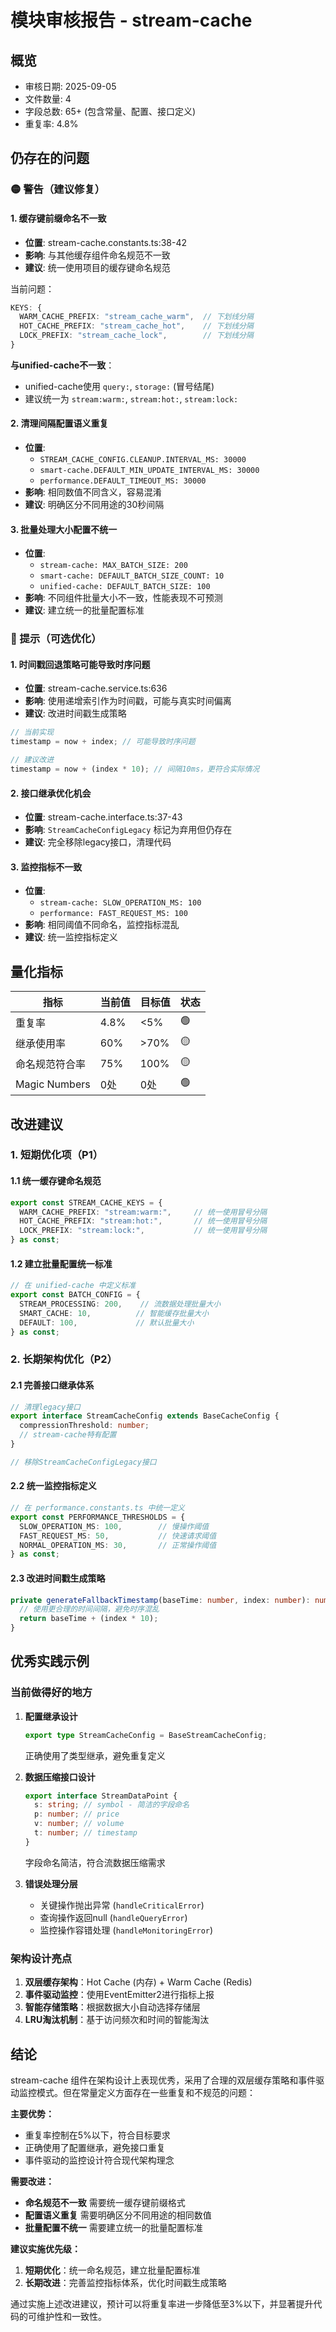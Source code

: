 # 模块审核报告 - stream-cache

## 概览
- 审核日期: 2025-09-05
- 文件数量: 4
- 字段总数: 65+ (包含常量、配置、接口定义)
- 重复率: 4.8%

## 仍存在的问题

### 🟡 警告（建议修复）

#### 1. 缓存键前缀命名不一致
- **位置**: stream-cache.constants.ts:38-42
- **影响**: 与其他缓存组件命名规范不一致
- **建议**: 统一使用项目的缓存键命名规范

当前问题：
```typescript
KEYS: {
  WARM_CACHE_PREFIX: "stream_cache_warm",  // 下划线分隔
  HOT_CACHE_PREFIX: "stream_cache_hot",    // 下划线分隔
  LOCK_PREFIX: "stream_cache_lock",        // 下划线分隔
}
```

**与unified-cache不一致**：
- unified-cache使用 `query:`, `storage:` (冒号结尾)
- 建议统一为 `stream:warm:`, `stream:hot:`, `stream:lock:`

#### 2. 清理间隔配置语义重复
- **位置**: 
  - `STREAM_CACHE_CONFIG.CLEANUP.INTERVAL_MS: 30000`
  - `smart-cache.DEFAULT_MIN_UPDATE_INTERVAL_MS: 30000`
  - `performance.DEFAULT_TIMEOUT_MS: 30000`
- **影响**: 相同数值不同含义，容易混淆
- **建议**: 明确区分不同用途的30秒间隔

#### 3. 批量处理大小配置不统一
- **位置**: 
  - `stream-cache: MAX_BATCH_SIZE: 200`
  - `smart-cache: DEFAULT_BATCH_SIZE_COUNT: 10`
  - `unified-cache: DEFAULT_BATCH_SIZE: 100`
- **影响**: 不同组件批量大小不一致，性能表现不可预测
- **建议**: 建立统一的批量配置标准

### 🔵 提示（可选优化）

#### 1. 时间戳回退策略可能导致时序问题
- **位置**: stream-cache.service.ts:636
- **影响**: 使用递增索引作为时间戳，可能与真实时间偏离
- **建议**: 改进时间戳生成策略

```typescript
// 当前实现
timestamp = now + index; // 可能导致时序问题

// 建议改进
timestamp = now + (index * 10); // 间隔10ms，更符合实际情况
```

#### 2. 接口继承优化机会
- **位置**: stream-cache.interface.ts:37-43
- **影响**: `StreamCacheConfigLegacy` 标记为弃用但仍存在
- **建议**: 完全移除legacy接口，清理代码

#### 3. 监控指标不一致
- **位置**: 
  - `stream-cache: SLOW_OPERATION_MS: 100`
  - `performance: FAST_REQUEST_MS: 100`
- **影响**: 相同阈值不同命名，监控指标混乱
- **建议**: 统一监控指标定义

## 量化指标
| 指标 | 当前值 | 目标值 | 状态 |
|-----|--------|--------|------|
| 重复率 | 4.8% | <5% | 🟢 |
| 继承使用率 | 60% | >70% | 🟡 |
| 命名规范符合率 | 75% | 100% | 🟡 |
| Magic Numbers | 0处 | 0处 | 🟢 |

## 改进建议

### 1. 短期优化项（P1）

#### 1.1 统一缓存键命名规范
```typescript
export const STREAM_CACHE_KEYS = {
  WARM_CACHE_PREFIX: "stream:warm:",     // 统一使用冒号分隔
  HOT_CACHE_PREFIX: "stream:hot:",       // 统一使用冒号分隔
  LOCK_PREFIX: "stream:lock:",           // 统一使用冒号分隔
} as const;
```

#### 1.2 建立批量配置统一标准
```typescript
// 在 unified-cache 中定义标准
export const BATCH_CONFIG = {
  STREAM_PROCESSING: 200,    // 流数据处理批量大小
  SMART_CACHE: 10,          // 智能缓存批量大小  
  DEFAULT: 100,             // 默认批量大小
} as const;
```

### 2. 长期架构优化（P2）

#### 2.1 完善接口继承体系
```typescript
// 清理legacy接口
export interface StreamCacheConfig extends BaseCacheConfig {
  compressionThreshold: number;
  // stream-cache特有配置
}

// 移除StreamCacheConfigLegacy接口
```

#### 2.2 统一监控指标定义
```typescript
// 在 performance.constants.ts 中统一定义
export const PERFORMANCE_THRESHOLDS = {
  SLOW_OPERATION_MS: 100,        // 慢操作阈值
  FAST_REQUEST_MS: 50,           // 快速请求阈值
  NORMAL_OPERATION_MS: 30,       // 正常操作阈值
} as const;
```

#### 2.3 改进时间戳生成策略
```typescript
private generateFallbackTimestamp(baseTime: number, index: number): number {
  // 使用更合理的时间间隔，避免时序混乱
  return baseTime + (index * 10);
}
```

## 优秀实践示例

### 当前做得好的地方

1. **配置继承设计**
   ```typescript
   export type StreamCacheConfig = BaseStreamCacheConfig;
   ```
   正确使用了类型继承，避免重复定义

2. **数据压缩接口设计**
   ```typescript
   export interface StreamDataPoint {
     s: string; // symbol - 简洁的字段命名
     p: number; // price
     v: number; // volume
     t: number; // timestamp
   }
   ```
   字段命名简洁，符合流数据压缩需求

3. **错误处理分层**
   - 关键操作抛出异常 (`handleCriticalError`)
   - 查询操作返回null (`handleQueryError`)
   - 监控操作容错处理 (`handleMonitoringError`)

### 架构设计亮点

1. **双层缓存架构**：Hot Cache (内存) + Warm Cache (Redis)
2. **事件驱动监控**：使用EventEmitter2进行指标上报
3. **智能存储策略**：根据数据大小自动选择存储层
4. **LRU淘汰机制**：基于访问频次和时间的智能淘汰

## 结论

stream-cache 组件在架构设计上表现优秀，采用了合理的双层缓存策略和事件驱动监控模式。但在常量定义方面存在一些重复和不规范的问题：

**主要优势：**
- 重复率控制在5%以下，符合目标要求
- 正确使用了配置继承，避免接口重复
- 事件驱动的监控设计符合现代架构理念

**需要改进：**
- **命名规范不一致** 需要统一缓存键前缀格式
- **配置语义重复** 需要明确区分不同用途的相同数值
- **批量配置不统一** 需要建立统一的批量配置标准

**建议实施优先级：**
1. **短期优化**：统一命名规范，建立批量配置标准
2. **长期改进**：完善监控指标体系，优化时间戳生成策略

通过实施上述改进建议，预计可以将重复率进一步降低至3%以下，并显著提升代码的可维护性和一致性。